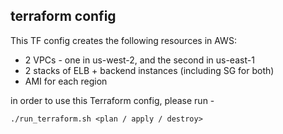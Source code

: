 ## terraform config

This TF config creates the following resources in AWS:
  - 2 VPCs - one in us-west-2, and the second in us-east-1
  - 2 stacks of ELB + backend instances (including SG for both)
  - AMI for each region

in order to use this Terraform config, please run -  

`./run_terraform.sh <plan / apply / destroy>`
